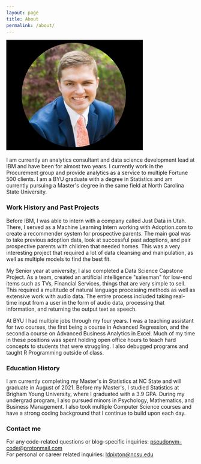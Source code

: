 ```yaml
---
layout: page
title: About
permalink: /about/
---
```


![](/images/lee.PNG)


I am currently an analytics consultant and data science development lead at IBM and have been for almost two years. I currently work in the Procurement group and provide analytics as a service to multiple Fortune 500 clients. I am a BYU graduate with a degree in Statistics and am currently pursuing a Master's degree in the same field at North Carolina State University.

### Work History and Past Projects  

Before IBM, I was able to intern with a company called Just Data in Utah. There, I served as a Machine Learning Intern working with Adoption.com to create a recommender system for prospective parents. The main goal was to take previous adoption data, look at successful past adoptions, and pair prospective parents with children that needed homes. This was a very interesting project that required a lot of data cleansing and manipulation, as well as multiple models to find the best fit.  

My Senior year at university, I also completed a Data Science Capstone Project. As a team, created an artificial intelligence "salesman" for low-end items such as TVs, Financial Services, things that are very simple to sell. This required a multitude of natural language processing methods as well as extensive work with audio data. The entire process included taking real-time input from a user in the form of audio data, processing that information, and returning the output text as speech. 

At BYU I had multiple jobs through my four years. I was a teaching assistant for two courses, the first being a course in Advanced Regression, and the second a course on Advanced Business Analytics in Excel. Much of my time in these positions was spent holding open office hours to teach hard concepts to students that were struggling. I also debugged programs and taught R Programming outside of class.  

### Education History

I am currently completing my Master's in Statistics at NC State and will graduate in August of 2021. Before my Master's, I studied Statistics at Brigham Young University, where I graduated with a 3.9 GPA. During my undergrad program, I also pursued minors in Psychology, Mathematics, and Business Management. I also took multiple Computer Science courses and have a strong coding background that I continue to build upon each day.  

### Contact me

For any code-related questions or blog-specific inquiries: [pseudonym-code@protonmail.com](mailto:pseudonym-code@protonmail.com)  
For personal or career related inquiries: [ldpixton@ncsu.edu](mailto:ldpixton@ncsu.edu)

